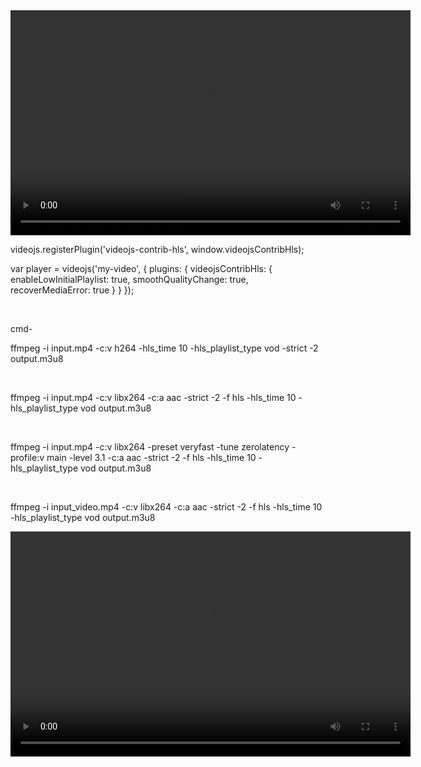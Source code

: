 
<!DOCTYPE html>
<html lang="en">
<head>
  <meta charset="UTF-8">
  <meta name="viewport" content="width=device-width, initial-scale=1.0">
  <link href="https://unpkg.com/video.js/dist/video-js.css" rel="stylesheet">
  <script src="https://unpkg.com/video.js/dist/video.js"></script>
  <script src="https://unpkg.com/videojs-contrib-hls/dist/videojs-contrib-hls.js"></script>
</head>
<body>




  <video id="my-video" class="video-js" controls preload="auto" width="640" height="360">
    <source src="your_playlist.m3u8" type="application/x-mpegURL">
  </video>

videojs.registerPlugin('videojs-contrib-hls', window.videojsContribHls);

var player = videojs('my-video', {
  plugins: {
    videojsContribHls: {
      enableLowInitialPlaylist: true,
      smoothQualityChange: true,
      recoverMediaError: true
    }
  }
});


</br>

cmd-

ffmpeg -i input.mp4 -c:v h264 -hls_time 10 -hls_playlist_type vod -strict -2 output.m3u8

</br>

ffmpeg -i input.mp4 -c:v libx264 -c:a aac -strict -2 -f hls -hls_time 10 -hls_playlist_type vod output.m3u8

</br>

ffmpeg -i input.mp4 -c:v libx264 -preset veryfast -tune zerolatency -profile:v main -level 3.1 -c:a aac -strict -2 -f hls -hls_time 10 -hls_playlist_type vod output.m3u8


</br>


ffmpeg -i input_video.mp4 -c:v libx264 -c:a aac -strict -2 -f hls -hls_time 10 -hls_playlist_type vod output.m3u8



<!DOCTYPE html>
<html lang="en">
<head>
  <meta charset="UTF-8">
  <meta name="viewport" content="width=device-width, initial-scale=1.0">
  <title>M3U8 Video Player</title>

  <!-- Include Hls.js for better compatibility with HLS -->
  <script src="https://cdn.jsdelivr.net/npm/hls.js@latest"></script>
</head>
<body>

<video id="videoPlayer" width="640" height="360" controls>
  <!-- Replace 'YOUR_M3U8_URL' with the actual URL of your .m3u8 file -->
  <source src="YOUR_M3U8_URL" type="application/vnd.apple.mpegurl">
  Your browser does not support the video tag.
</video>

<script>
</br></br>
  const video = document.getElementById('videoPlayer');

  if (Hls.isSupported()) {
    const hls = new Hls();
    hls.loadSource('test/test.m3u8');
    hls.attachMedia(video);
  } else if (video.canPlayType('application/vnd.apple.mpegurl')) {
    // Use the native HLS support if available
    video.src = 'YOUR_M3U8_URL';
  } else {
    console.error('HLS is not supported on this browser.');
  }
    </br></br>
</script>

</body>
</html>
